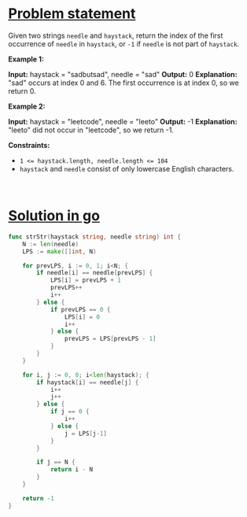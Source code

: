 # [Problem statement](https://leetcode.com/problems/find-the-index-of-the-first-occurrence-in-a-string)

Given two strings `needle` and `haystack`, return the index of the first occurrence of `needle` in `haystack`, or `-1` if `needle` is not part of `haystack`.

**Example 1:**


**Input:** haystack = "sadbutsad", needle = "sad"
**Output:** 0
**Explanation:** "sad" occurs at index 0 and 6.
The first occurrence is at index 0, so we return 0.

**Example 2:**


**Input:** haystack = "leetcode", needle = "leeto"
**Output:** -1
**Explanation:** "leeto" did not occur in "leetcode", so we return -1.

**Constraints:**

* `1 <= haystack.length, needle.length <= 104`
* `haystack` and `needle` consist of only lowercase English characters.

<br />

# [Solution in go](https://leetcode.com/submissions/detail/1145038587/)

```go
func strStr(haystack string, needle string) int {
    N := len(needle)
    LPS := make([]int, N)

    for prevLPS, i := 0, 1; i<N; {
        if needle[i] == needle[prevLPS] {
            LPS[i] = prevLPS + 1
            prevLPS++
            i++
        } else {
            if prevLPS == 0 {
                LPS[i] = 0
                i++
            } else {
                prevLPS = LPS[prevLPS - 1]
            }
        }
    }

    for i, j := 0, 0; i<len(haystack); {
        if haystack[i] == needle[j] {
            i++
            j++
        } else {
            if j == 0 {
                i++
            } else {
                j = LPS[j-1]
            }
        }

        if j == N {
            return i - N
        }
    }

    return -1
}
```